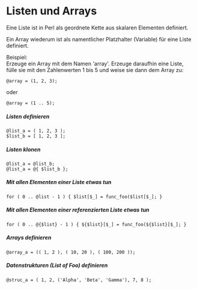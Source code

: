 # Listen und Arrays

Eine Liste ist in Perl als geordnete Kette aus skalaren Elementen definiert.

Ein Array wiederum ist als namentlicher Platzhalter (Variable) für eine Liste definiert.

Beispiel:  
Erzeuge ein Array mit dem Namen 'array'.
Erzeuge daraufhin eine Liste,
fülle sie mit den Zahlenwerten 1 bis 5 und
weise sie dann dem Array zu:

`@array = (1, 2, 3);`

oder

`@array = (1 .. 5);`

##### Listen definieren
`@list_a = ( 1, 2, 3 );`  
`$list_b = [ 1, 2, 3 ];`  

##### Listen klonen
`@list_a = @list_b;`  
`@list_a = @{ $list_b };`

##### Mit allen Elementen einer Liste etwas tun
`for ( 0 .. @list - 1 ) { $list[$_] = func_foo($list[$_]; }`

##### Mit allen Elementen einer referenzierten Liste etwas tun
`for ( 0 .. @{$list} - 1 ) { ${$list}[$_] = func_foo(${$list}[$_]; }`

##### Arrays definieren
`@array_a = (( 1, 2 ), ( 10, 20 ), ( 100, 200 ));`

##### Datenstrukturen (List of Foo) definieren
`@struc_a = ( 1, 2, ('Alpha', 'Beta', 'Gamma'), 7, 8 );`
